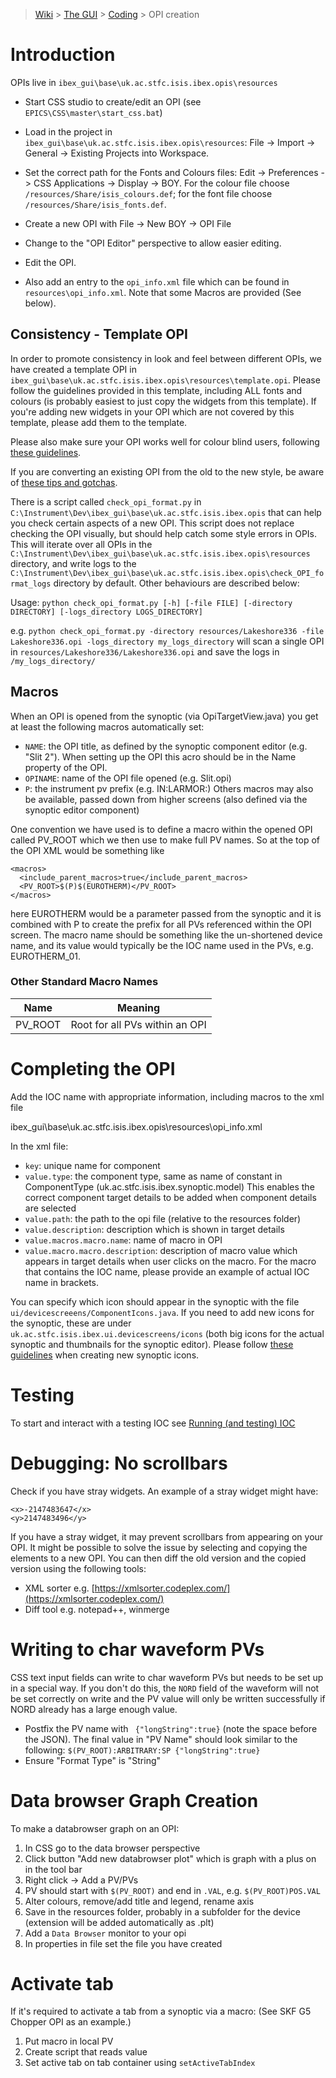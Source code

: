 > [Wiki](Home) > [The GUI](The-GUI) > [Coding](GUI-Coding) > OPI creation

# Introduction
OPIs live in `ibex_gui\base\uk.ac.stfc.isis.ibex.opis\resources`

 - Start CSS studio to create/edit an OPI (see `EPICS\CSS\master\start_css.bat`)
 - Load in the project in `ibex_gui\base\uk.ac.stfc.isis.ibex.opis\resources`: File -> Import -> General -> Existing Projects into Workspace.

 - Set the correct path for the Fonts and Colours files: Edit -> Preferences -> CSS Applications -> Display -> BOY. For the colour file choose `/resources/Share/isis_colours.def`; for the font file choose `/resources/Share/isis_fonts.def`.

 - Create a new OPI with File -> New  BOY -> OPI File
 - Change to the "OPI Editor" perspective to allow easier editing.
 - Edit the OPI. 
 - Also add an entry to the `opi_info.xml` file which can be found in `resources\opi_info.xml`. Note that some Macros are provided (See below).

## Consistency - Template OPI
In order to promote consistency in look and feel between different OPIs, we have created a template OPI in `ibex_gui\base\uk.ac.stfc.isis.ibex.opis\resources\template.opi`. Please follow the guidelines provided in this template, including ALL fonts and colours (is probably easiest to just copy the widgets from this template). If you're adding new widgets in your OPI which are not covered by this template, please add them to the template.

Please also make sure your OPI works well for colour blind users, following [these guidelines](Designing-for-Colour-Blindness).

If you are converting an existing OPI from the old to the new style, be aware of [these tips and gotchas](Converting-to-New-Style-Tips-and-Gotchas).

There is a script called `check_opi_format.py` in `C:\Instrument\Dev\ibex_gui\base\uk.ac.stfc.isis.ibex.opis` that can help you check certain aspects of a new OPI. This script does not replace checking the OPI visually, but should help catch some style errors in OPIs. This will iterate over all OPIs in the `C:\Instrument\Dev\ibex_gui\base\uk.ac.stfc.isis.ibex.opis\resources` directory, and write logs to the `C:\Instrument\Dev\ibex_gui\base\uk.ac.stfc.isis.ibex.opis\check_OPI_format_logs` directory by default. Other behaviours are described below:

Usage:
`python check_opi_format.py [-h] [-file FILE] [-directory DIRECTORY] [-logs_directory LOGS_DIRECTORY]`

e.g. 
`python check_opi_format.py -directory resources/Lakeshore336 -file Lakeshore336.opi -logs_directory my_logs_directory`
will scan a single OPI in `resources/Lakeshore336/Lakeshore336.opi` and save the logs in `/my_logs_directory/`

## Macros
When an OPI is opened from the synoptic (via OpiTargetView.java) you get at least the following macros automatically set:

- `NAME`: the OPI title, as defined by the synoptic component editor (e.g. "Slit 2"). When setting up the OPI this acro should be in the Name property of the OPI.
- `OPINAME`: name of the OPI file opened (e.g. Slit.opi)
- `P`: the instrument pv prefix (e.g. IN:LARMOR:)
Others macros may also be available, passed down from higher screens (also defined via the synoptic editor component)

One convention we have used is to define a macro within the opened OPI called PV_ROOT which we then use to make full PV names. So at the top of the OPI XML would be something like

    <macros>
      <include_parent_macros>true</include_parent_macros>
      <PV_ROOT>$(P)$(EUROTHERM)</PV_ROOT>
    </macros>

here EUROTHERM would be a parameter passed from the synoptic and it is combined with P to create the prefix for all PVs referenced within the OPI screen. The macro name should be something like the un-shortened device name, and its value would typically be the IOC name used in the PVs, e.g. EUROTHERM_01.

### Other Standard Macro Names

| Name | Meaning |
| ---- | ------- |
| PV_ROOT | Root for all PVs within an OPI |

# Completing the OPI

Add the IOC name with appropriate information, including macros to the xml file

  ibex_gui\base\uk.ac.stfc.isis.ibex.opis\resources\opi_info.xml

In the xml file:
* `key`: unique name for component
* `value.type`: the component type, same as name of constant in ComponentType (uk.ac.stfc.isis.ibex.synoptic.model)
    This enables the correct component target details to be added when component details are selected
* `value.path`: the path to the opi file (relative to the resources folder)
* `value.description`: description which is shown in target details
* `value.macros.macro.name`: name of macro in OPI
* `value.macro.macro.description`: description of macro value which appears in target details when user clicks on the macro. For the macro that contains the IOC name, please provide an example of actual IOC name in brackets.

You can specify which icon should appear in the synoptic with the file `ui/devicescreeens/ComponentIcons.java`.
If you need to add new icons for the synoptic, these are under `uk.ac.stfc.isis.ibex.ui.devicescreens/icons` (both big icons for the actual synoptic and thumbnails for the synoptic editor). Please follow [these guidelines](Synoptic-Icons) when creating new synoptic icons.

  
# Testing

To start and interact with a testing IOC see [Running (and testing) IOC](Running-IOCs)

# Debugging: No scrollbars

Check if you have stray widgets. An example of a stray widget might have:

```
<x>-2147483647</x>
<y>2147483496</y>
```

If you have a stray widget, it may prevent scrollbars from appearing on your OPI. It might be possible to solve the issue by selecting and copying the elements to a new OPI. You can then diff the old version and the copied version using the following tools:
- XML sorter e.g. [https://xmlsorter.codeplex.com/](https://xmlsorter.codeplex.com/)
- Diff tool e.g. notepad++, winmerge

# Writing to char waveform PVs

CSS text input fields can write to char waveform PVs but needs to be set up in a special way. If you don't do this, the `NORD` field of the waveform will not be set correctly on write and the PV value will only be written successfully if NORD already has a large enough value.
- Postfix the PV name with ` {"longString":true}` (note the space before the JSON). The final value in "PV Name" should look similar to the following: `$(PV_ROOT):ARBITRARY:SP {"longString":true}`
- Ensure "Format Type" is "String"

# Data browser Graph Creation

To make a databrowser graph on an OPI:

1. In CSS go to the data browser perspective
1. Click button "Add new databrowser plot" which is graph with a plus on in the tool bar
1. Right click -> Add a PV/PVs
1. PV should start with `$(PV_ROOT)` and end in `.VAL`, e.g. `$(PV_ROOT)POS.VAL`
1. Alter colours, remove/add title and legend, rename axis
1. Save in the resources folder, probably in a subfolder for the device (extension will be added automatically as .plt)
1. Add a `Data Browser` monitor to your opi
1. In properties in file set the file you have created

# Activate tab

If it's required to activate a tab from a synoptic via a macro: (See SKF G5 Chopper OPI as an example.)

1. Put macro in local PV
1. Create script that reads value
1. Set active tab on tab container using `setActiveTabIndex`
